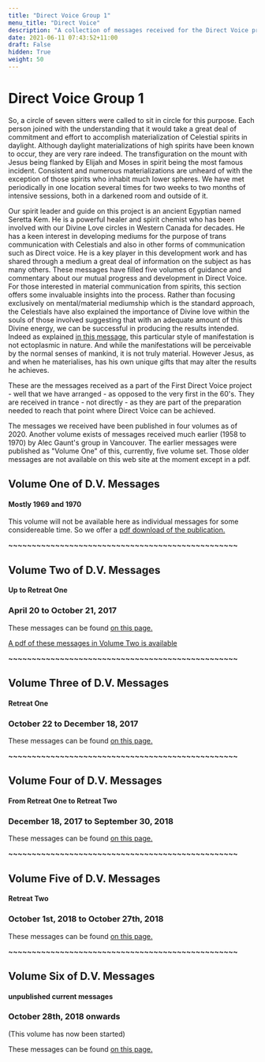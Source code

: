 ```yaml
---
title: "Direct Voice Group 1"
menu_title: "Direct Voice"
description: "A collection of messages received for the Direct Voice project"
date: 2021-06-11 07:43:52+11:00
draft: False
hidden: True
weight: 50
---
```

# Direct Voice Group 1


So, a circle of seven sitters were called to sit in circle for this purpose. Each person joined with the understanding that it would take a great deal of commitment and effort to accomplish materialization of Celestial spirits in daylight. Although daylight materializations of high spirits have been known to occur, they are very rare indeed.  The transfiguration on the mount with Jesus being flanked by Elijah and Moses in spirit being the most famous incident. Consistent and numerous materializations are unheard of with the exception of those spirits who inhabit much lower spheres. We have met periodically in one location several times for two weeks to two months of intensive sessions, both in a darkened room and outside of it. 

Our spirit leader and guide on this project is an ancient Egyptian named Seretta Kem. He is a powerful healer and spirit chemist who has been involved with our Divine Love circles in Western Canada for decades. He has a keen interest in developing mediums for the purpose of trans communication with Celestials and also in other forms of communication such as Direct voice. He is a key player in this development work and has shared through a medium a great deal of information on the subject as has many others. These messages have filled five volumes of guidance and commentary about our mutual progress and development in Direct Voice. For those interested in material communication from spirits, this section offers some invaluable insights into the process. Rather than focusing exclusively on mental/material mediumship which is the standard approach, the Celestials have also explained the importance of Divine love within the souls of those involved suggesting that with an adequate amount of this Divine energy, we can be successful in producing the results intended. Indeed as explained [in this message,](/contemporary-messages/messages-sorted-year/messages-2018/direct-voice-clarified-af-10-oct-2018/) this particular style of manifestation is not ectoplasmic in nature. And while the manifestations will be perceivable by the normal senses of mankind, it is not truly material. However Jesus, as and when he materialises, has his own unique gifts that may alter the results he achieves.


These are the messages received as a part of the First Direct Voice project - well that we have arranged - as opposed to the very first in the 60's. They are received in trance - not directly - as they are part of the preparation needed to reach that point where Direct Voice can be achieved. 

The messages we received have been published in four volumes as of 2020. Another volume exists of messages received much earlier (1958 to 1970) by Alec Gaunt's group in Vancouver. The earlier messages were published as "Volume One" of this, currently, five volume set. Those older messages are not available on this web site at the moment except in a pdf.

## Volume One of D.V. Messages

#### Mostly 1969 and 1970

This volume will not be available here as individual messages for some considereable time. So we offer a [pdf download of the publication.](/media/Direct_Voice_Volume_1_Revision_1_5.pdf)

**~~~~~~~~~~~~~~~~~~~~~~~~~~~~~~~~~~~~~~~~~~~~~~~~~**

## Volume Two of D.V. Messages

#### Up to Retreat One

### April 20 to October 21, 2017 

These messages can be found [on this page.](/direct-voice-mediumship/volume_2/)

[A pdf of these messages in Volume Two is available](/media/Direct_Voice_Volume_2_Revision_1_6.pdf)

**~~~~~~~~~~~~~~~~~~~~~~~~~~~~~~~~~~~~~~~~~~~~~~~~~**

## Volume Three of D.V. Messages

#### Retreat One

### October 22 to December 18, 2017

These messages can be found [on this page.](/direct-voice-mediumship/volume_3/)

**~~~~~~~~~~~~~~~~~~~~~~~~~~~~~~~~~~~~~~~~~~~~~~~~~**

## Volume Four of D.V. Messages

#### From Retreat One to Retreat Two

### December 18, 2017 to September 30, 2018


These messages can be found [on this page.](/direct-voice-mediumship/volume_4/)

**~~~~~~~~~~~~~~~~~~~~~~~~~~~~~~~~~~~~~~~~~~~~~~~~~**

## Volume Five of D.V. Messages

#### Retreat Two

### October 1st, 2018 to October 27th, 2018


These messages can be found [on this page.](/direct-voice-mediumship/volume_5/)

**~~~~~~~~~~~~~~~~~~~~~~~~~~~~~~~~~~~~~~~~~~~~~~~~~**

## Volume Six of D.V. Messages

#### unpublished current messages

### October 28th, 2018 onwards

(This volume has now been started)

These messages can be found [on this page.](/direct-voice-mediumship/volume_6/)


